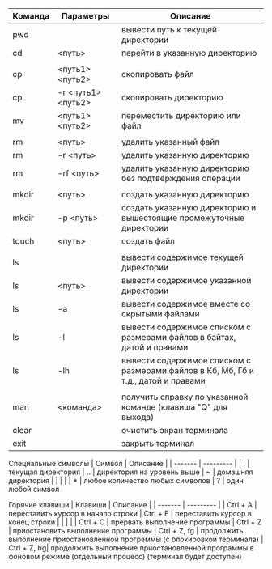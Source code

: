 | Команда | Параметры | Описание |
| ------- | --------- | -------- |
| pwd | | вывести путь к текущей директории  |
| cd | <путь> | перейти в указанную директорию  |
|  | |   |
| cp  | <путь1> <путь2> | скопировать файл 
| cp  | -r <путь1> <путь2> | скопировать директорию
| mv  | <путь1> <путь2> | переместить директорию или файл
|  | |   |
| rm  | <путь>  | удалить указанный файл
| rm  | -r <путь>  | удалить указанную директорию
| rm  | -rf <путь>  | удалить указанную директорию без подтверждения операции
|  | |   |
| mkdir  | <путь>  | создать указанную директорию
| mkdir  | -p <путь>  | создать указанную директорию и вышестоящие промежуточные директории
| touch  | <путь>  | создать файл
|  | |   |
| ls  |  | вывести содержимое текущей директории  |
| ls  | <путь>  | вывести содержимое указанной директории
| ls  | -a  | вывести содержимое вместе со скрытыми файлами
| ls  | -l  | вывести содержимое списком с размерами файлов в байтах, датой и правами
| ls  | -lh  | вывести содержимое списком с размерами файлов в Кб, Мб, Гб и т.д., датой и правами
|  | |   |
| man  | <команда>  | получить справку по указанной команде (клавиша "Q" для выхода)
| clear  |  | очистить экран терминала
| exit  |  | закрыть терминал

Специальные символы
| Символ | Описание |
| ------- | --------- |
| .    | текущая директория
| ..    | директория на уровень выше
| ~    | домашняя директория
|  | |   |
| *  | любое количество любых символов
| ?  |  один любой символ


Горячие клавиши
| Клавиши | Описание |
| ------- | --------- |
| Ctrl + A    | переставить курсор в начало строки
| Ctrl + E    | переставить курсор в конец строки
|  | |   |
| Ctrl + C  | прервать выполнение программы
| Ctrl + Z  |  приостановить выполнение программы
| Ctrl + Z, fg  |  продолжить выполнение приостановленной программы (с блокировкой терминала)
| Ctrl + Z, bg|  продолжить выполнение приостановленной программы  в фоновом режиме (отдельный процесс) (терминал будет доступен)

